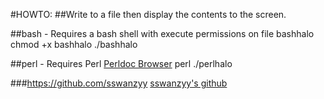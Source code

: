 #HOWTO:
##Write to a file then display the contents to the screen.

##bash - Requires a bash shell with execute permissions on file bashhalo
	chmod +x bashhalo
	./bashhalo

##perl - Requires Perl [Perldoc Browser](https://perldoc.perl.org/)
	perl ./perlhalo 

###https://github.com/sswanzyy [sswanzyy's github](https://github.com/sswanzyy)

